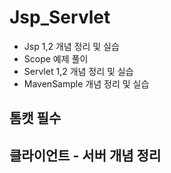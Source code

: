 # Jsp_Servlet
- Jsp 1,2 개념 정리 및 실습
- Scope 예제 풀이
- Servlet 1,2 개념 정리 및 실습
- MavenSample 개념 정리 및 실습

## 톰캣 필수
## 클라이언트 - 서버 개념 정리
